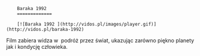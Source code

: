 
        Baraka 1992 
        =============
        
        [![Baraka 1992 ](http://vidos.pl/images/player.gif)](http://vidos.pl/baraka-1992)
        
        
 Film zabiera widza w  podróż przez świat, ukazując zarówno piękno planety jak i kondycję człowieka.
    